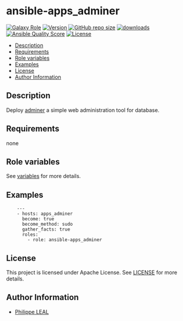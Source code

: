 # ansible-apps_adminer

[![Galaxy Role](https://img.shields.io/badge/galaxy-apps_adminer-purple?style=flat)](https://galaxy.ansible.com/lotusnoir/apps_adminer)
[![Version](https://img.shields.io/github/release/lotusnoir/ansible-apps_adminer.svg)](https://github.com/lotusnoir/ansible-apps_adminer/releases/latest)
[![GitHub repo size](https://img.shields.io/github/repo-size/lotusnoir/ansible-apps_adminer?color=orange&style=flat)](https://galaxy.ansible.com/lotusnoir/apps_adminer)
[![downloads](https://img.shields.io/ansible/role/d/52290)](https://galaxy.ansible.com/lotusnoir/apps_adminer)
[![Ansible Quality Score](https://img.shields.io/ansible/quality/52290)](https://galaxy.ansible.com/lotusnoir/apps_adminer)
[![License](https://img.shields.io/badge/license-Apache--2.0-brightgreen?style=flat)](https://opensource.org/licenses/Apache-2.0)

<!-- START doctoc generated TOC please keep comment here to allow auto update -->
<!-- DON'T EDIT THIS SECTION, INSTEAD RE-RUN doctoc TO UPDATE -->

- [Description](#description)
- [Requirements](#requirements)
- [Role variables](#role-variables)
- [Examples](#examples)
- [License](#license)
- [Author Information](#author-information)

<!-- END doctoc generated TOC please keep comment here to allow auto update -->

## Description

Deploy [adminer](https://github.com/vrana/adminer) a simple web administration tool for database.
## Requirements

none

## Role variables

See [variables](/defaults/main.yml) for more details.

## Examples

        ---
        - hosts: apps_adminer
          become: true
          become_method: sudo
          gather_facts: true
          roles:
            - role: ansible-apps_adminer


## License

This project is licensed under Apache License. See [LICENSE](/LICENSE) for more details.

## Author Information

- [Philippe LEAL](https://github.com/lotusnoir)
